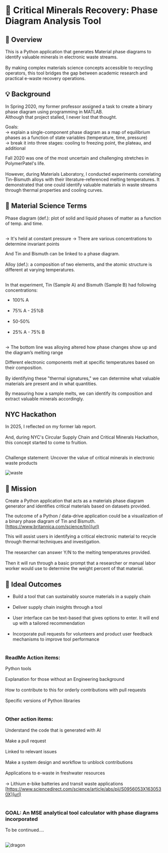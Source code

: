 # 🌊 Critical Minerals Recovery: Phase Diagram Analysis Tool

## 📝 Overview
This is a Python application that generates Material phase diagrams to identify valuable minerals in electronic waste streams. <br><br> By making complex materials science concepts accessible to recycling operators, this tool bridges the gap between academic research and practical e-waste recovery operations.

## 💡 Background

In Spring 2020, my former professor assigned a task to create a binary phase diagram using programming in MATLAB. 
<br> Although that project stalled, I never lost that thought.

Goals:<br>
-> explain a single-component phase diagram as a map of equilibrium phases as a function of state variables (temperature, time, pressure)<br>
-> break it into three stages: cooling to freezing point, the plateau, and additional

Fall 2020 was one of the most uncertain and challenging stretches in PolymerPatel's life. <br><br> However, during Materials Laboratory, I conducted experiments correlating Tin-Bismuth alloys with their literature-referenced melting temperatures. It demonstrated that one could identify valuable materials in waste streams through thermal properties and cooling curves.


## 🧪 Material Science Terms

Phase diagram (def.): plot of solid and liquid phases of matter as a function of temp. and time. <br><br>

 -> It's held at constant pressure
 -> There are various concentrations to determine invariant points

And Tin and Bismuth can be linked to a phase diagram.<br><br>
Alloy (def.): a composition of two elements, and the atomic structure is different at varying temperatures. <br><br>

In that experiment, Tin (Sample A) and Bismuth (Sample B) had following concentrations:
 - 100% A<br><br>
 - 75% A - 25%B<br><br>
 - 50-50%<br><br>
 - 25% A - 75% B<br><br>

 -> The bottom line was alloying altered how phase changes show up and the diagram’s melting range

Different electronic components melt at specific temperatures based on their composition. <br><br>By identifying these "thermal signatures," we can determine what valuable materials are present and in what quantities.


By measuring how a sample melts, we can identify its composition and extract valuable minerals accordingly.


## NYC Hackathon

In 2025, I reflected on my former lab report. <br><br> And, during NYC's Circular Supply Chain and Critical Minerals Hackathon, this concept started to come to fruition.<br><br>

Challenge statement: Uncover the value of critical minerals in electronic waste products

![waste](https://github.com/user-attachments/assets/37c9a6e0-a0f3-48f5-a480-bb10534d8fc9)


## 🎯 Mission

Create a Python application that acts as a materials phase diagram generator and identifies critical materials based on datasets provided.

The outcome of a Python / data-drive application could be a visualization of a binary phase diagram of Tin and Bismuth. [https://www.britannica.com/science/tin](url)

This will assist users in identifying a critical electronic material to recycle through thermal techniques and investigation. <br><br>
The researcher can answer Y/N to the melting temperatures provided. <br><br>
Then it will run through a basic prompt that a researcher or manual labor worker would use to determine the weight percent of that material.

## 🚀 Ideal Outcomes

- Build a tool that can sustainably source materials in a supply chain <br><br>
- Deliver supply chain insights through a tool <br><br>
- User interface can be text-based that gives options to enter. It will end up with a tailored recommendation <br><br>
- Incorporate pull requests for volunteers and product user feedback mechanisms to improve tool performance <br><br>


### ReadMe Action items:

 Python tools <br><br>
 Explanation for those without an Engineering background <br><br>
 How to contribute to this for orderly contributions with pull requests <br><br>
 Specific versions of Python libraries <br><br>

### Other action items:

 Understand the code that is generated with AI <br><br>
 Make a pull request <br><br>
 Linked to relevant issues <br><br>
 Make a system design and workflow to unblock contributions <br><br>
 Applications to e-waste in freshwater resources <br><br>
  -> Lithium e-bike batteries and transit waste applications [https://www.sciencedirect.com/science/article/abs/pii/S0956053X1630530X](url)<br><br>


### GOAL: An MSE analytical tool calculator with phase diagrams incorporated

To be continued....<br><br>

![dragon](https://github.com/user-attachments/assets/9722ce8e-409f-431f-b857-35b19e609ff4)

